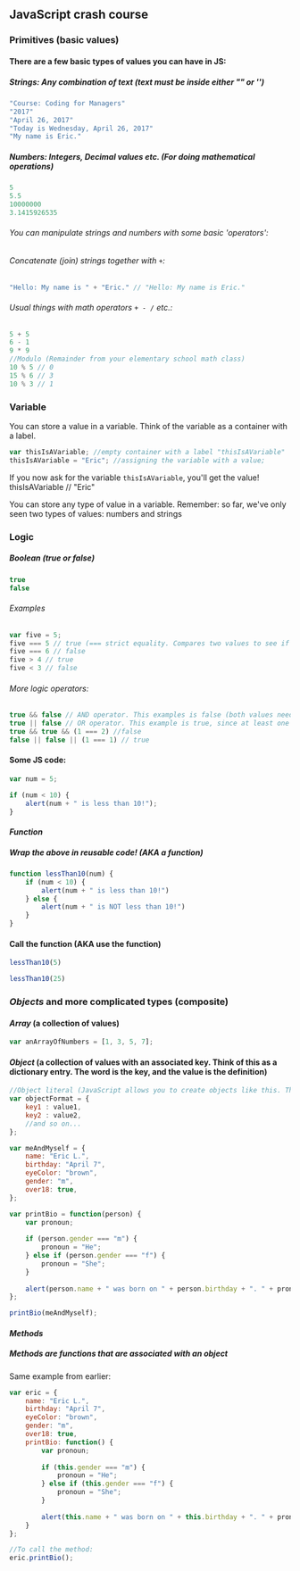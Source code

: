## JavaScript crash course

### Primitives (basic values)
#### There are a few basic types of values you can have in JS: 
##### *Strings*: Any combination of text (text must be inside either "" or '')
```javascript
"Course: Coding for Managers"
"2017"
"April 26, 2017"
"Today is Wednesday, April 26, 2017"
"My name is Eric."
```
##### *Numbers*: Integers, Decimal values etc. (For doing mathematical operations)
```javascript
5
5.5
10000000
3.1415926535
```
###### You can manipulate strings and numbers with some basic 'operators': 
###### Concatenate (join) strings together with `+`:
```javascript
"Hello: My name is " + "Eric." // "Hello: My name is Eric."
```
###### Usual things with math operators `+ - /` etc.:
```javascript
5 + 5
6 - 1
9 * 9 
//Modulo (Remainder from your elementary school math class)
10 % 5 // 0 
15 % 6 // 3
10 % 3 // 1
```

### Variable
You can store a value in a variable. Think of the variable as a container with a label. 

```javascript
var thisIsAVariable; //empty container with a label "thisIsAVariable"
thisIsAVariable = "Eric"; //assigning the variable with a value; 
```

If you now ask for the variable `thisIsAVariable`, you'll get the value! 
    thisIsAVariable // "Eric"
    
You can store any type of value in a variable. Remember: so far, we've only seen two types of values: numbers and strings




### Logic

##### *Boolean* (true or false)
```javascript
true 
false 
```
###### Examples 
```javascript
var five = 5; 
five === 5 // true (=== strict equality. Compares two values to see if they're equal)
five === 6 // false 
five > 4 // true 
five < 3 // false 
```

###### More logic operators: 
```javascript
true && false // AND operator. This examples is false (both values need to be true)
true || false // OR operator. This example is true, since at least one of the two values are true
true && true && (1 === 2) //false 
false || false || (1 === 1) // true
```
#### Some JS code: 
```javascript
var num = 5; 

if (num < 10) {
    alert(num + " is less than 10!"); 
}
```

#### *Function*
##### Wrap the above in reusable code! (AKA a function)
```javascript
function lessThan10(num) {
    if (num < 10) {
        alert(num + " is less than 10!")
    } else {
        alert(num + " is NOT less than 10!")
    }
} 
```
#### Call the function (AKA use the function)
```javascript 
lessThan10(5)

lessThan10(25)

```


### *Objects* and more complicated types (composite)

#### *Array* (a collection of values)
```javascript
var anArrayOfNumbers = [1, 3, 5, 7]; 
```

#### *Object* (a collection of values with an associated key. Think of this as a dictionary entry. The word is the key, and the value is the definition)
```javascript
//Object literal (JavaScript allows you to create objects like this. There are also ways to create objects with a 'factory'. Think of this as a blueprint for objects of the same kind.)
var objectFormat = {
    key1 : value1, 
    key2 : value2, 
    //and so on...
}; 

var meAndMyself = {
    name: "Eric L.",
    birthday: "April 7",
    eyeColor: "brown",
    gender: "m",
    over18: true,
}; 

var printBio = function(person) {
    var pronoun; 
    
    if (person.gender === "m") {
        pronoun = "He"; 
    } else if (person.gender === "f") {
        pronoun = "She"; 
    }
    
    alert(person.name + " was born on " + person.birthday + ". " + pronoun + " has " + person.eyeColor + " eyes.");
}; 

printBio(meAndMyself); 
```
#### *Methods*
##### Methods are functions that are associated with an object

Same example from earlier: 
```javascript
var eric = {
    name: "Eric L.",
    birthday: "April 7",
    eyeColor: "brown",
    gender: "m",
    over18: true,
    printBio: function() {
        var pronoun; 
    
        if (this.gender === "m") {
            pronoun = "He"; 
        } else if (this.gender === "f") {
            pronoun = "She"; 
        }
    
        alert(this.name + " was born on " + this.birthday + ". " + pronoun + " has " + this.eyeColor + " eyes.");
    }
}; 

//To call the method: 
eric.printBio(); 


```
